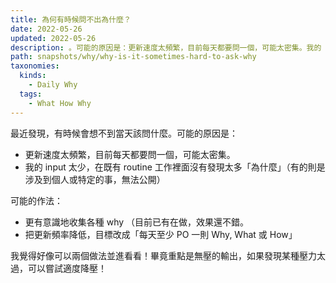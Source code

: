 ```yaml
---
title: 為何有時候問不出為什麼？
date: 2022-05-26
updated: 2022-05-26
description: 。可能的原因是：更新速度太頻繁，目前每天都要問一個，可能太密集。我的 input 太少，在既有 routine 工作裡面沒有發現太多「為什麼」（有的則是涉及到個人或特定的事，無法公開）
path: snapshots/why/why-is-it-sometimes-hard-to-ask-why
taxonomies:
  kinds: 
    - Daily Why
  tags: 
    - What How Why
---
```


最近發現，有時候會想不到當天該問什麼。可能的原因是：
- 更新速度太頻繁，目前每天都要問一個，可能太密集。
- 我的 input 太少，在既有 routine 工作裡面沒有發現太多「為什麼」（有的則是涉及到個人或特定的事，無法公開）

可能的作法：
- 更有意識地收集各種 why （目前已有在做，效果還不錯。
- 把更新頻率降低，目標改成「每天至少 PO 一則 Why, What 或 How」

我覺得好像可以兩個做法並進看看！畢竟重點是無壓的輸出，如果發現某種壓力太過，可以嘗試適度降壓！ 
